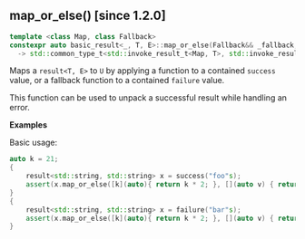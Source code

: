 ## map_or_else() [since 1.2.0]

```cpp
template <class Map, class Fallback>
constexpr auto basic_result<_, T, E>::map_or_else(Fallback&& _fallback, Map&& _map) const&
  -> std::common_type_t<std::invoke_result_t<Map, T>, std::invoke_result_t<Fallback, E>> ;
``` 

Maps a `result<T, E>` to `U` by applying a function to a contained `success` value, or a fallback function to a contained `failure` value.

This function can be used to unpack a successful result while handling an error.

**Examples**

Basic usage:

```cpp
auto k = 21;
{
    result<std::string, std::string> x = success("foo"s);
    assert(x.map_or_else([k](auto){ return k * 2; }, [](auto v) { return v.length(); }) == 3);
}
{
    result<std::string, std::string> x = failure("bar"s);
    assert(x.map_or_else([k](auto){ return k * 2; }, [](auto v) { return v.length(); }) == 42);
}
```